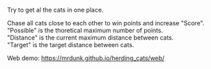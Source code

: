 Try to get al the cats in one place.

Chase all cats close to each other to win points and increase "Score".  
"Possible" is the thoretical maximum number of points.  
"Distance" is the current maximum distance between cats.  
"Target" is the target distance between cats.  

Web demo: https://mrdunk.github.io/herding_cats/web/
